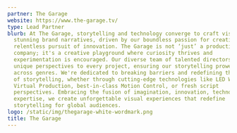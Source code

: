 ```yaml
---
partner: The Garage
website: https://www.the-garage.tv/
type: Lead Partner
blurb: At The Garage, storytelling and technology converge to craft visually
  stunning brand narratives, driven by our boundless passion for creativity and
  relentless pursuit of innovation. The Garage is not ‘just’ a production
  company; it's a creative playground where curiosity thrives and
  experimentation is encouraged. Our diverse team of talented directors brings
  unique perspectives to every project, ensuring our storytelling prowess shines
  across genres. We're dedicated to breaking barriers and redefining the future
  of storytelling, whether through cutting-edge technologies like LED Walls and
  Virtual Production, best-in-class Motion Control, or fresh script
  perspectives. Embracing the fusion of imagination, innovation, technology, and
  expertise, we create unforgettable visual experiences that redefine
  storytelling for global audiences.
logo: /static/img/thegarage-white-wordmark.png
title: The Garage
---
```

